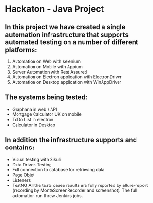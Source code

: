 # Hackaton - Java Project

## In this project we have created a single automation infrastructure that supports automated testing on a number of different platforms:
1. Automation on Web with selenium
2. Automation on Mobile with Appium
3. Server Automation with Rest Assured
4. Automation on Electron application with ElectronDriver
5. Automation on Desktop application with WinAppDriver
## The systems being tested:
* Graphana in web / API
* Mortgage Calculator UK on mobile
* ToDo List in electron 
* Calculator in Desktop
## In addition the infrastructure supports and contains:
* Visual testing with Sikuli
* Data Driven Testing 
* Full connection to database for retrieving data
* Page Objet 
* Listeners
* TestNG
All the tests cases results are fully reported by allure-report (recording by MonteScreenRecorder and screenshot).
The full automation run throw Jenkins jobs.

